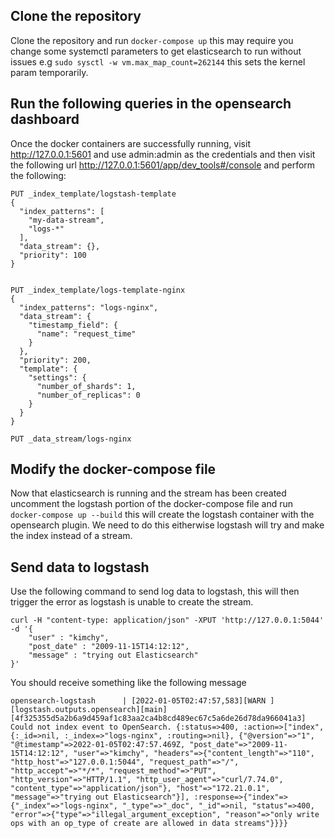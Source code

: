 ## Clone the repository 
Clone the repository and run `docker-compose up` this may require you change some systemctl parameters to get elasticsearch to run without issues e.g
`sudo sysctl -w vm.max_map_count=262144` this sets the kernel param temporarily.

## Run the following queries in the opensearch dashboard
Once the docker containers are successfully running, visit http://127.0.0.1:5601 and use admin:admin as the credentials and then visit the following url http://127.0.0.1:5601/app/dev_tools#/console and perform the following:

```
PUT _index_template/logstash-template
{
  "index_patterns": [
    "my-data-stream",
    "logs-*"
  ],
  "data_stream": {},
  "priority": 100
}


PUT _index_template/logs-template-nginx
{
  "index_patterns": "logs-nginx",
  "data_stream": {
    "timestamp_field": {
      "name": "request_time"
    }
  },
  "priority": 200,
  "template": {
    "settings": {
      "number_of_shards": 1,
      "number_of_replicas": 0
    }
  }
}

PUT _data_stream/logs-nginx
```

## Modify the docker-compose file
Now that elasticsearch is running and the stream has been created uncomment the logstash portion of the docker-compose file and run
`docker-compose up --build` this will create the logstash container with the opensearch plugin. We need to do this eitherwise logstash will try and make the index instead of a stream.

## Send data to logstash
Use the following command to send log data to logstash, this will then trigger the error as logstash is unable to create the stream.

```
curl -H "content-type: application/json" -XPUT 'http://127.0.0.1:5044' -d '{
    "user" : "kimchy",
    "post_date" : "2009-11-15T14:12:12",
    "message" : "trying out Elasticsearch"
}'
```

You should receive something like the following message
```
opensearch-logstash      | [2022-01-05T02:47:57,583][WARN ][logstash.outputs.opensearch][main][4f325355d5a2b6a9d459af1c83aa2ca4b8cd489ec67c5a6de26d78da966041a3] Could not index event to OpenSearch. {:status=>400, :action=>["index", {:_id=>nil, :_index=>"logs-nginx", :routing=>nil}, {"@version"=>"1", "@timestamp"=>2022-01-05T02:47:57.469Z, "post_date"=>"2009-11-15T14:12:12", "user"=>"kimchy", "headers"=>{"content_length"=>"110", "http_host"=>"127.0.0.1:5044", "request_path"=>"/", "http_accept"=>"*/*", "request_method"=>"PUT", "http_version"=>"HTTP/1.1", "http_user_agent"=>"curl/7.74.0", "content_type"=>"application/json"}, "host"=>"172.21.0.1", "message"=>"trying out Elasticsearch"}], :response=>{"index"=>{"_index"=>"logs-nginx", "_type"=>"_doc", "_id"=>nil, "status"=>400, "error"=>{"type"=>"illegal_argument_exception", "reason"=>"only write ops with an op_type of create are allowed in data streams"}}}}
```
